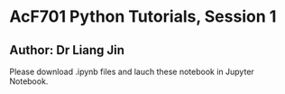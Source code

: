 # AcF701 Python Tutorials, Session 1
## Author: Dr Liang Jin

Please download .ipynb files and lauch these notebook in Jupyter Notebook.
